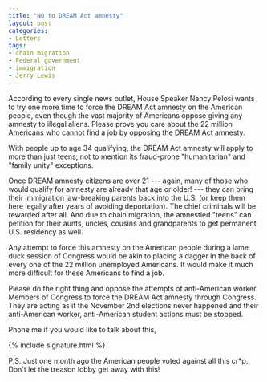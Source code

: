 ```yaml
---
title: "NO to DREAM Act amnesty"
layout: post
categories:
- Letters
tags:
- chain migration
- Federal government
- immigration
- Jerry Lewis
---
```


According to every single news outlet, House Speaker Nancy Pelosi wants to try one more time to force the DREAM Act amnesty on the American people, even though the vast majority of Americans oppose giving any amnesty to illegal aliens. Please prove you care about the 22 million Americans who cannot find a job by opposing the DREAM Act amnesty.

With people up to age 34 qualifying, the DREAM Act amnesty will apply to more than just teens, not to mention its fraud-prone "humanitarian" and "family unity" exceptions.

Once DREAM amnesty citizens are over 21 --- again, many of those who would qualify for amnesty are already that age or older! --- they can bring their immigration law-breaking parents back into the U.S. (or keep them here legally after years of avoiding deportation). The chief criminals will be rewarded after all. And due to chain migration, the amnestied "teens" can petition for their aunts, uncles, cousins and grandparents to get permanent U.S. residency as well.

Any attempt to force this amnesty on the American people during a lame duck session of Congress would be akin to placing a dagger in the back of every one of the 22 million unemployed Americans. It would make it much more difficult for these Americans to find a job.

Please do the right thing and oppose the attempts of anti-American worker Members of Congress to force the DREAM Act amnesty through Congress. They are acting as if the November 2nd elections never happened and their anti-American worker, anti-American student actions must be stopped.

Phone me if you would like to talk about this,

{% include signature.html %}

P.S. Just one month ago the American people voted against all this cr\*p. Don't let the treason lobby get away with this!
